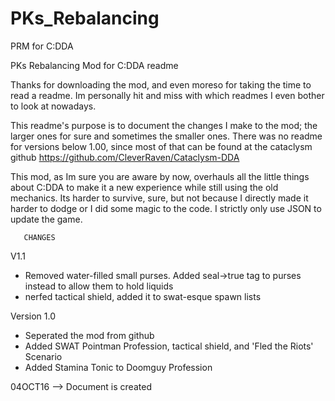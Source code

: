 # PKs_Rebalancing
PRM for C:DDA

PKs Rebalancing Mod for C:DDA readme

  Thanks for downloading the mod, and even moreso for taking the time to read a readme.  Im personally hit and miss with which readmes I even bother to look at nowadays.
  
  This readme's purpose is to document the changes I make to the mod; the larger ones for sure and sometimes the smaller ones.  There was no readme for versions below 1.00, since most of that can be found at the cataclysm github 
                         https://github.com/CleverRaven/Cataclysm-DDA
                         
  This mod, as Im sure you are aware by now, overhauls all the little things about C:DDA to make it a new experience while still using the old mechanics.  Its harder to survive, sure, but not because I directly made it harder to dodge or I did some magic to the code.  I strictly only use JSON to update the game.
  
  
       CHANGES


V1.1
  - Removed water-filled small purses.  Added seal->true tag to purses instead to allow them to hold liquids
  - nerfed tactical shield, added it to swat-esque spawn lists


Version 1.0
  - Seperated the mod from github
  - Added SWAT Pointman Profession, tactical shield, and 'Fled the Riots' Scenario
  - Added Stamina Tonic to Doomguy Profession

04OCT16  --> Document is created
